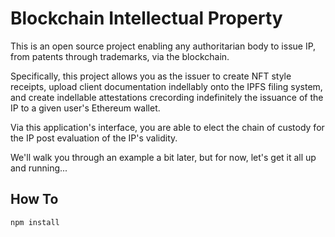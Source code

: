 # Blockchain Intellectual Property

This is an open source project enabling any authoritarian body to issue IP, from patents through trademarks, via the blockchain.

Specifically, this project allows you as the issuer to create NFT style receipts, upload client documentation indellably onto the IPFS filing system, and create indellable attestations crecording indefinitely the issuance of the IP to a given user's Ethereum wallet. 

Via this application's interface, you are able to elect the chain of custody for the IP post evaluation of the IP's validity.

We'll walk you through an example a bit later, but for now, let's get it all up and running...

## How To

```bash
npm install
```
